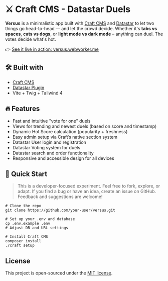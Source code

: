 # ⚔️ Craft CMS - Datastar Duels

**Versus** is a minimalistic app built with [Craft CMS](https://craftcms.com/)
and [Datastar](https://plugins.craftcms.com/datastar) to let two things go head-to-head — and
let the crowd decide. Whether it's **tabs vs spaces**, **cats vs dogs**, or **light mode vs dark mode** – anything can
duel. The votes decide
what's hot.

👉 [See it live in action: versus.webworker.me](https://versus.webworker.me)

## 🛠️ Built with

- [Craft CMS](https://craftcms.com/)
- [Datastar Plugin](https://plugins.craftcms.com/datastar)
- Vite + Twig + Tailwind 4

## 🔥 Features

- Fast and intuitive "vote for one" duels
- Views for trending and newest duels (based on score and timestamp)
- Dynamic Hot Score calculation (popularity + freshness)
- Easy admin setup via Craft’s native section system
- Datastar User login and registration
- Datastar Voting system for duels
- Datastar search and order functionality
- Responsive and accessible design for all devices

## 🚀 Quick Start

> This is a developer-focused experiment. Feel free to fork, explore, or adapt. If you find a bug or have an idea,
> create an issue on GitHub.
> Feedback and suggestions are welcome!

```
# Clone the repo
git clone https://github.com/your-user/versus.git

# Set up your .env and database
cp .env.example .env
# Adjust DB and URL settings

# Install Craft CMS
composer install
./craft setup
```

## License

This project is open-sourced under the [MIT license](LICENSE).
